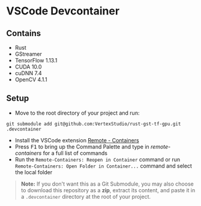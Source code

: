 # VSCode Devcontainer

## Contains
- Rust
- GStreamer
- TensorFlow 1.13.1
- CUDA 10.0
- cuDNN 7.4
- OpenCV 4.1.1

## Setup

- Move to the root directory of your project and run:
```
git submodule add git@github.com:VertexStudio/rust-gst-tf-gpu.git .devcontainer
```
- Install the VSCode extension [Remote - Containers](https://marketplace.visualstudio.com/items?itemName=ms-vscode-remote.remote-containers)
- Press <kbd>F1</kbd> to bring up the Command Palette and type in *remote-containers* for a full list of commands
- Run the `Remote-Containers: Reopen in Container` command or run `Remote-Containers: Open Folder in Container...` command and select the local folder

> **Note:** If you don't want this as a Git Submodule, you may also choose to download this repository as a **zip**, extract its content, and paste it in a `.devcontainer` directory at the root of your project.
